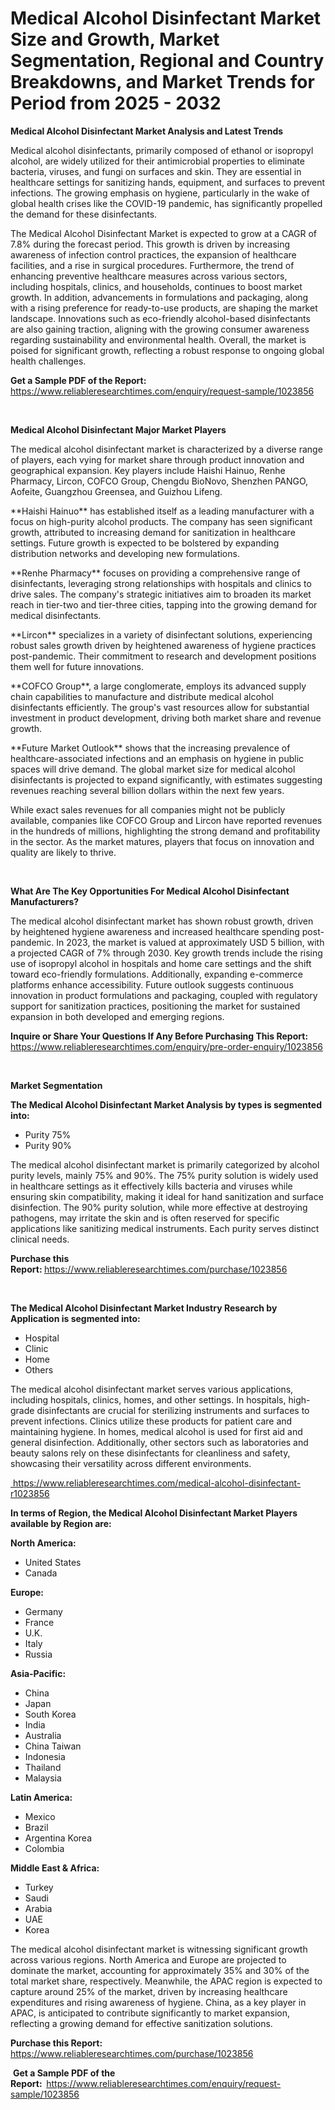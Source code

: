 <p><h1>Medical Alcohol Disinfectant Market Size and Growth, Market Segmentation, Regional and Country Breakdowns, and Market Trends for Period from 2025 -  2032</h1></p><p><strong>Medical Alcohol Disinfectant Market Analysis and Latest Trends</strong></p>
<p><p>Medical alcohol disinfectants, primarily composed of ethanol or isopropyl alcohol, are widely utilized for their antimicrobial properties to eliminate bacteria, viruses, and fungi on surfaces and skin. They are essential in healthcare settings for sanitizing hands, equipment, and surfaces to prevent infections. The growing emphasis on hygiene, particularly in the wake of global health crises like the COVID-19 pandemic, has significantly propelled the demand for these disinfectants.</p><p>The Medical Alcohol Disinfectant Market is expected to grow at a CAGR of 7.8% during the forecast period. This growth is driven by increasing awareness of infection control practices, the expansion of healthcare facilities, and a rise in surgical procedures. Furthermore, the trend of enhancing preventive healthcare measures across various sectors, including hospitals, clinics, and households, continues to boost market growth. In addition, advancements in formulations and packaging, along with a rising preference for ready-to-use products, are shaping the market landscape. Innovations such as eco-friendly alcohol-based disinfectants are also gaining traction, aligning with the growing consumer awareness regarding sustainability and environmental health. Overall, the market is poised for significant growth, reflecting a robust response to ongoing global health challenges.</p></p>
<p><strong>Get a Sample PDF of the Report:&nbsp;</strong> <a href="https://www.reliableresearchtimes.com/enquiry/request-sample/1023856?utm_campaign=3099&utm_medium=2&utm_source=Github&utm_content=ia&utm_term=16042025&utm_id=medical-alcohol-disinfectant">https://www.reliableresearchtimes.com/enquiry/request-sample/1023856</a></p>
<p>&nbsp;</p>
<p><strong>Medical Alcohol Disinfectant Major Market Players</strong></p>
<p><p>The medical alcohol disinfectant market is characterized by a diverse range of players, each vying for market share through product innovation and geographical expansion. Key players include Haishi Hainuo, Renhe Pharmacy, Lircon, COFCO Group, Chengdu BioNovo, Shenzhen PANGO, Aofeite, Guangzhou Greensea, and Guizhou Lifeng.</p><p>**Haishi Hainuo** has established itself as a leading manufacturer with a focus on high-purity alcohol products. The company has seen significant growth, attributed to increasing demand for sanitization in healthcare settings. Future growth is expected to be bolstered by expanding distribution networks and developing new formulations.</p><p>**Renhe Pharmacy** focuses on providing a comprehensive range of disinfectants, leveraging strong relationships with hospitals and clinics to drive sales. The company's strategic initiatives aim to broaden its market reach in tier-two and tier-three cities, tapping into the growing demand for medical disinfectants.</p><p>**Lircon** specializes in a variety of disinfectant solutions, experiencing robust sales growth driven by heightened awareness of hygiene practices post-pandemic. Their commitment to research and development positions them well for future innovations.</p><p>**COFCO Group**, a large conglomerate, employs its advanced supply chain capabilities to manufacture and distribute medical alcohol disinfectants efficiently. The group's vast resources allow for substantial investment in product development, driving both market share and revenue growth.</p><p>**Future Market Outlook** shows that the increasing prevalence of healthcare-associated infections and an emphasis on hygiene in public spaces will drive demand. The global market size for medical alcohol disinfectants is projected to expand significantly, with estimates suggesting revenues reaching several billion dollars within the next few years.</p><p>While exact sales revenues for all companies might not be publicly available, companies like COFCO Group and Lircon have reported revenues in the hundreds of millions, highlighting the strong demand and profitability in the sector. As the market matures, players that focus on innovation and quality are likely to thrive.</p></p>
<p>&nbsp;</p>
<p><strong>What Are The Key Opportunities For Medical Alcohol Disinfectant Manufacturers?</strong></p>
<p><p>The medical alcohol disinfectant market has shown robust growth, driven by heightened hygiene awareness and increased healthcare spending post-pandemic. In 2023, the market is valued at approximately USD 5 billion, with a projected CAGR of 7% through 2030. Key growth trends include the rising use of isopropyl alcohol in hospitals and home care settings and the shift toward eco-friendly formulations. Additionally, expanding e-commerce platforms enhance accessibility. Future outlook suggests continuous innovation in product formulations and packaging, coupled with regulatory support for sanitization practices, positioning the market for sustained expansion in both developed and emerging regions.</p></p>
<p><strong>Inquire or Share Your Questions If Any Before Purchasing This Report:</strong> <a href="https://www.reliableresearchtimes.com/enquiry/pre-order-enquiry/1023856?utm_campaign=3099&utm_medium=2&utm_source=Github&utm_content=ia&utm_term=16042025&utm_id=medical-alcohol-disinfectant">https://www.reliableresearchtimes.com/enquiry/pre-order-enquiry/1023856</a></p>
<p>&nbsp;</p>
<p><strong>Market Segmentation</strong></p>
<p><strong>The Medical Alcohol Disinfectant Market Analysis by types is segmented into:</strong></p>
<p><ul><li>Purity 75%</li><li>Purity 90%</li></ul></p>
<p><p>The medical alcohol disinfectant market is primarily categorized by alcohol purity levels, mainly 75% and 90%. The 75% purity solution is widely used in healthcare settings as it effectively kills bacteria and viruses while ensuring skin compatibility, making it ideal for hand sanitization and surface disinfection. The 90% purity solution, while more effective at destroying pathogens, may irritate the skin and is often reserved for specific applications like sanitizing medical instruments. Each purity serves distinct clinical needs.</p></p>
<p><strong>Purchase this Report:&nbsp;</strong><a href="https://www.reliableresearchtimes.com/purchase/1023856?utm_campaign=3099&utm_medium=2&utm_source=Github&utm_content=ia&utm_term=16042025&utm_id=medical-alcohol-disinfectant">https://www.reliableresearchtimes.com/purchase/1023856</a></p>
<p>&nbsp;</p>
<p><strong>The Medical Alcohol Disinfectant Market Industry Research by Application is segmented into:</strong></p>
<p><ul><li>Hospital</li><li>Clinic</li><li>Home</li><li>Others</li></ul></p>
<p><p>The medical alcohol disinfectant market serves various applications, including hospitals, clinics, homes, and other settings. In hospitals, high-grade disinfectants are crucial for sterilizing instruments and surfaces to prevent infections. Clinics utilize these products for patient care and maintaining hygiene. In homes, medical alcohol is used for first aid and general disinfection. Additionally, other sectors such as laboratories and beauty salons rely on these disinfectants for cleanliness and safety, showcasing their versatility across different environments.</p></p>
<p><a href="https://www.reliableresearchtimes.com/medical-alcohol-disinfectant-r1023856?utm_campaign=3099&utm_medium=2&utm_source=Github&utm_content=ia&utm_term=16042025&utm_id=medical-alcohol-disinfectant">&nbsp;https://www.reliableresearchtimes.com/medical-alcohol-disinfectant-r1023856</a></p>
<p><strong>In terms of Region, the Medical Alcohol Disinfectant Market Players available by Region are:</strong></p>
<p>
    <p> <strong> North America: </strong>
        <ul>
            <li>United States</li>
            <li>Canada</li>
        </ul>
        </p> 
    <p> <strong> Europe: </strong>
        <ul>
            <li>Germany</li>
            <li>France</li>
            <li>U.K.</li>
            <li>Italy</li>
            <li>Russia</li>
        </ul>
        </p> 
    <p> <strong> Asia-Pacific: </strong>
        <ul>
            <li>China</li>
            <li>Japan</li>
            <li>South Korea</li>
            <li>India</li>
            <li>Australia</li>
            <li>China Taiwan</li>
            <li>Indonesia</li>
            <li>Thailand</li>
            <li>Malaysia</li>
        </ul>
        </p> 
    <p> <strong> Latin America: </strong>
        <ul>
            <li>Mexico</li>
            <li>Brazil</li>
            <li>Argentina Korea</li>
            <li>Colombia</li>
        </ul>
        </p> 
    <p> <strong> Middle East & Africa: </strong>
        <ul>
            <li>Turkey</li>
            <li>Saudi</li>
            <li>Arabia</li>
            <li>UAE</li>
            <li>Korea</li>
        </ul>
    </p>
    </p>
<p><p>The medical alcohol disinfectant market is witnessing significant growth across various regions. North America and Europe are projected to dominate the market, accounting for approximately 35% and 30% of the total market share, respectively. Meanwhile, the APAC region is expected to capture around 25% of the market, driven by increasing healthcare expenditures and rising awareness of hygiene. China, as a key player in APAC, is anticipated to contribute significantly to market expansion, reflecting a growing demand for effective sanitization solutions.</p></p>
<p><strong>Purchase this Report: </strong><a href="https://www.reliableresearchtimes.com/purchase/1023856?utm_campaign=3099&utm_medium=2&utm_source=Github&utm_content=ia&utm_term=16042025&utm_id=medical-alcohol-disinfectant">https://www.reliableresearchtimes.com/purchase/1023856</a></p>
<p>&nbsp;<strong>Get a Sample PDF of the Report:&nbsp;&nbsp;</strong><a href="https://www.reliableresearchtimes.com/enquiry/request-sample/1023856?utm_campaign=3099&utm_medium=2&utm_source=Github&utm_content=ia&utm_term=16042025&utm_id=medical-alcohol-disinfectant">https://www.reliableresearchtimes.com/enquiry/request-sample/1023856</a></p>
<p><strong></strong></p>
<p><p></p><p></p><p></p></p>